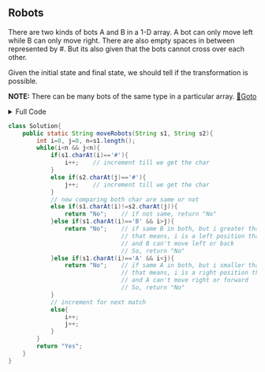 ## Robots
There are two kinds of bots A and B in a 1-D array. A bot can only move left while B can only move right. There are also empty spaces in between represented by #. But its also given that the bots cannot cross over each other.

Given the initial state and final state, we should tell if the transformation is possible.

**NOTE:** There can be many bots of the same type in a particular array. [🔗Goto](https://practice.geeksforgeeks.org/problems/d35adfbe367861ec1e67bea6e0efebe0a0ee3550/1#) 

<details>
<summary>Full Code</summary>

```java
import java.io.*;
import java.util.*;

class Solution{
    public static String moveRobots(String s1, String s2){
        int i=0, j=0, n=s1.length();
        while(i<n && j<n){
            if(s1.charAt(i)=='#'){
                i++;    // increment till we get the char
            }
            else if(s2.charAt(j)=='#'){
                j++;    // increment till we get the char
            }
            // now comparing both char are same or not
            else if(s1.charAt(i)!=s2.charAt(j)){
                return "No";    // if not same, return "No"
            }else if(s1.charAt(i)=='B' && i>j){
                return "No";    // if same B in both, but i greater than j
                                // that means, i is a left position than j
                                // and B can't move left or back
                                // So, return "No"
            }else if(s1.charAt(i)=='A' && i<j){
                return "No";    // if same A in both, but i smaller than j
                                // that means, i is a right position than j
                                // and A can't move right or forward
                                // So, return "No"
            }
            // increment for next match
            else{
                i++;
                j++;
            }
        }
        return "Yes";
    }
}

class GFG
{
    public static void main(String args[])throws IOException
    {
        BufferedReader read = new BufferedReader(new InputStreamReader(System.in));
        int t = Integer.parseInt(read.readLine());
        while(t-- > 0)
        {
            String s1=read.readLine();
            String s2=read.readLine();

            Solution ob = new Solution();
            System.out.println(ob.moveRobots(s1, s2));
        }
    }
}
```
</details>

```java
class Solution{
    public static String moveRobots(String s1, String s2){
        int i=0, j=0, n=s1.length();
        while(i<n && j<n){
            if(s1.charAt(i)=='#'){
                i++;    // increment till we get the char
            }
            else if(s2.charAt(j)=='#'){
                j++;    // increment till we get the char
            }
            // now comparing both char are same or not
            else if(s1.charAt(i)!=s2.charAt(j)){
                return "No";    // if not same, return "No"
            }else if(s1.charAt(i)=='B' && i>j){
                return "No";    // if same B in both, but i greater than j
                                // that means, i is a left position than j
                                // and B can't move left or back
                                // So, return "No"
            }else if(s1.charAt(i)=='A' && i<j){
                return "No";    // if same A in both, but i smaller than j
                                // that means, i is a right position than j
                                // and A can't move right or forward
                                // So, return "No"
            }
            // increment for next match
            else{
                i++;
                j++;
            }
        }
        return "Yes";
    }
}
```